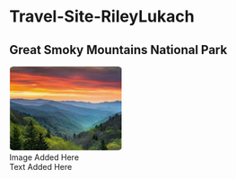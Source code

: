 # Travel-Site-RileyLukach
<!DOCTYPE html>
<html>
  <h2>Great Smoky Mountains National Park</h2>
<img src="great.png.png" alt="great" width="200" height="150">
<div class="gallery">
  <div class="box"> 
    <div class="image"> Image Added Here </div>
    <div class="text"> Text Added Here  </div>
  </div>
